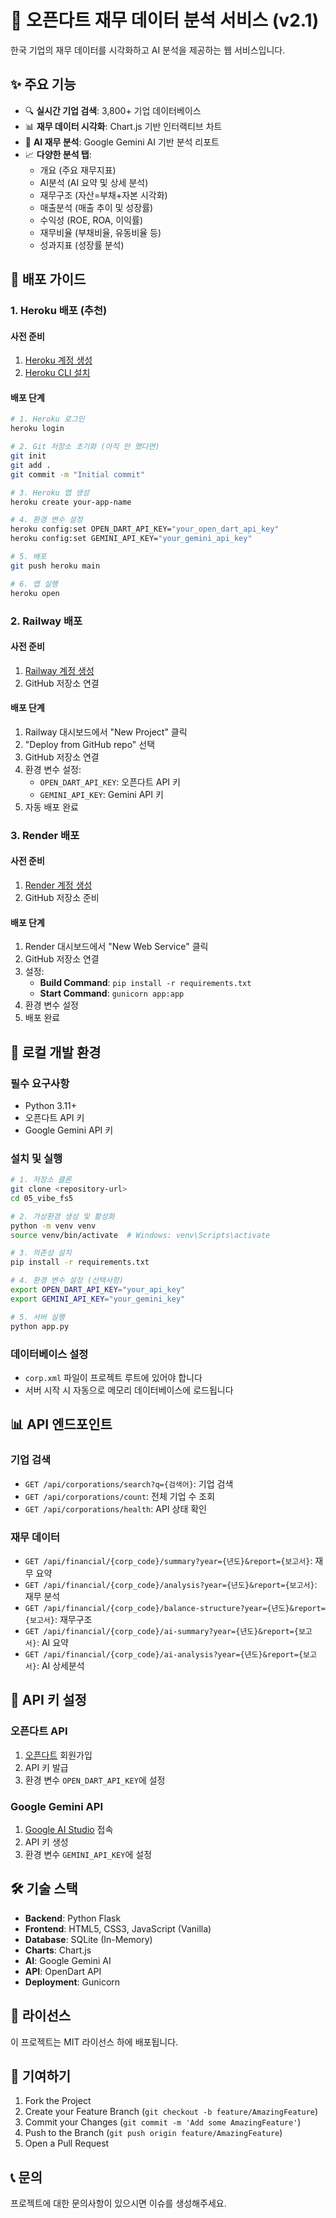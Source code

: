 # 🏢 오픈다트 재무 데이터 분석 서비스 (v2.1)

한국 기업의 재무 데이터를 시각화하고 AI 분석을 제공하는 웹 서비스입니다.

## ✨ 주요 기능

- 🔍 **실시간 기업 검색**: 3,800+ 기업 데이터베이스
- 📊 **재무 데이터 시각화**: Chart.js 기반 인터랙티브 차트
- 🤖 **AI 재무 분석**: Google Gemini AI 기반 분석 리포트
- 📈 **다양한 분석 탭**: 
  - 개요 (주요 재무지표)
  - AI분석 (AI 요약 및 상세 분석)
  - 재무구조 (자산=부채+자본 시각화)
  - 매출분석 (매출 추이 및 성장률)
  - 수익성 (ROE, ROA, 이익률)
  - 재무비율 (부채비율, 유동비율 등)
  - 성과지표 (성장률 분석)

## 🚀 배포 가이드

### 1. Heroku 배포 (추천)

#### 사전 준비
1. [Heroku 계정 생성](https://signup.heroku.com/)
2. [Heroku CLI 설치](https://devcenter.heroku.com/articles/heroku-cli)

#### 배포 단계
```bash
# 1. Heroku 로그인
heroku login

# 2. Git 저장소 초기화 (아직 안 했다면)
git init
git add .
git commit -m "Initial commit"

# 3. Heroku 앱 생성
heroku create your-app-name

# 4. 환경 변수 설정
heroku config:set OPEN_DART_API_KEY="your_open_dart_api_key"
heroku config:set GEMINI_API_KEY="your_gemini_api_key"

# 5. 배포
git push heroku main

# 6. 앱 실행
heroku open
```

### 2. Railway 배포

#### 사전 준비
1. [Railway 계정 생성](https://railway.app/)
2. GitHub 저장소 연결

#### 배포 단계
1. Railway 대시보드에서 "New Project" 클릭
2. "Deploy from GitHub repo" 선택
3. GitHub 저장소 연결
4. 환경 변수 설정:
   - `OPEN_DART_API_KEY`: 오픈다트 API 키
   - `GEMINI_API_KEY`: Gemini API 키
5. 자동 배포 완료

### 3. Render 배포

#### 사전 준비
1. [Render 계정 생성](https://render.com/)
2. GitHub 저장소 준비

#### 배포 단계
1. Render 대시보드에서 "New Web Service" 클릭
2. GitHub 저장소 연결
3. 설정:
   - **Build Command**: `pip install -r requirements.txt`
   - **Start Command**: `gunicorn app:app`
4. 환경 변수 설정
5. 배포 완료

## 🔧 로컬 개발 환경

### 필수 요구사항
- Python 3.11+
- 오픈다트 API 키
- Google Gemini API 키

### 설치 및 실행
```bash
# 1. 저장소 클론
git clone <repository-url>
cd 05_vibe_fs5

# 2. 가상환경 생성 및 활성화
python -m venv venv
source venv/bin/activate  # Windows: venv\Scripts\activate

# 3. 의존성 설치
pip install -r requirements.txt

# 4. 환경 변수 설정 (선택사항)
export OPEN_DART_API_KEY="your_api_key"
export GEMINI_API_KEY="your_gemini_key"

# 5. 서버 실행
python app.py
```

### 데이터베이스 설정
- `corp.xml` 파일이 프로젝트 루트에 있어야 합니다
- 서버 시작 시 자동으로 메모리 데이터베이스에 로드됩니다

## 📊 API 엔드포인트

### 기업 검색
- `GET /api/corporations/search?q={검색어}`: 기업 검색
- `GET /api/corporations/count`: 전체 기업 수 조회
- `GET /api/corporations/health`: API 상태 확인

### 재무 데이터
- `GET /api/financial/{corp_code}/summary?year={년도}&report={보고서}`: 재무 요약
- `GET /api/financial/{corp_code}/analysis?year={년도}&report={보고서}`: 재무 분석
- `GET /api/financial/{corp_code}/balance-structure?year={년도}&report={보고서}`: 재무구조
- `GET /api/financial/{corp_code}/ai-summary?year={년도}&report={보고서}`: AI 요약
- `GET /api/financial/{corp_code}/ai-analysis?year={년도}&report={보고서}`: AI 상세분석

## 🔑 API 키 설정

### 오픈다트 API
1. [오픈다트](https://opendart.fss.or.kr/) 회원가입
2. API 키 발급
3. 환경 변수 `OPEN_DART_API_KEY`에 설정

### Google Gemini API
1. [Google AI Studio](https://makersuite.google.com/app/apikey) 접속
2. API 키 생성
3. 환경 변수 `GEMINI_API_KEY`에 설정

## 🛠️ 기술 스택

- **Backend**: Python Flask
- **Frontend**: HTML5, CSS3, JavaScript (Vanilla)
- **Database**: SQLite (In-Memory)
- **Charts**: Chart.js
- **AI**: Google Gemini AI
- **API**: OpenDart API
- **Deployment**: Gunicorn

## 📝 라이선스

이 프로젝트는 MIT 라이선스 하에 배포됩니다.

## 🤝 기여하기

1. Fork the Project
2. Create your Feature Branch (`git checkout -b feature/AmazingFeature`)
3. Commit your Changes (`git commit -m 'Add some AmazingFeature'`)
4. Push to the Branch (`git push origin feature/AmazingFeature`)
5. Open a Pull Request

## 📞 문의

프로젝트에 대한 문의사항이 있으시면 이슈를 생성해주세요.
